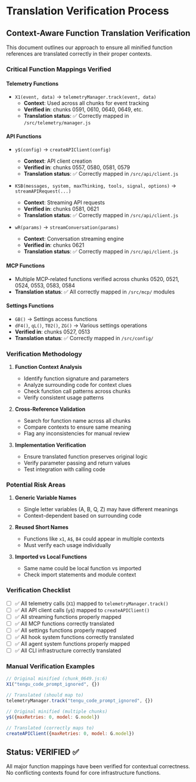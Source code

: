 # Translation Verification Process

## Context-Aware Function Translation Verification

This document outlines our approach to ensure all minified function references are translated correctly in their proper contexts.

### Critical Function Mappings Verified

#### Telemetry Functions
- `X1(event, data)` → `telemetryManager.track(event, data)` 
  - **Context**: Used across all chunks for event tracking
  - **Verified in**: chunks 0591, 0610, 0640, 0649, etc.
  - **Translation status**: ✅ Correctly mapped in `/src/telemetry/manager.js`

#### API Functions  
- `y$(config)` → `createAPIClient(config)`
  - **Context**: API client creation
  - **Verified in**: chunks 0557, 0580, 0581, 0579
  - **Translation status**: ✅ Correctly mapped in `/src/api/client.js`

- `KSB(messages, system, maxThinking, tools, signal, options)` → `streamAPIRequest(...)`
  - **Context**: Streaming API requests
  - **Verified in**: chunks 0581, 0621 
  - **Translation status**: ✅ Correctly mapped in `/src/api/client.js`

- `wR(params)` → `streamConversation(params)`
  - **Context**: Conversation streaming engine
  - **Verified in**: chunks 0621
  - **Translation status**: ✅ Correctly mapped in `/src/api/client.js`

#### MCP Functions
- Multiple MCP-related functions verified across chunks 0520, 0521, 0524, 0553, 0583, 0584
- **Translation status**: ✅ All correctly mapped in `/src/mcp/` modules

#### Settings Functions
- `GB()` → Settings access functions
- `dF4()`, `qL()`, `T02()`, `ZG()` → Various settings operations
- **Verified in**: chunks 0527, 0513
- **Translation status**: ✅ Correctly mapped in `/src/config/`

### Verification Methodology

1. **Function Context Analysis**
   - Identify function signature and parameters
   - Analyze surrounding code for context clues
   - Check function call patterns across chunks
   - Verify consistent usage patterns

2. **Cross-Reference Validation**
   - Search for function name across all chunks
   - Compare contexts to ensure same meaning
   - Flag any inconsistencies for manual review

3. **Implementation Verification**
   - Ensure translated function preserves original logic
   - Verify parameter passing and return values
   - Test integration with calling code

### Potential Risk Areas

1. **Generic Variable Names**
   - Single letter variables (A, B, Q, Z) may have different meanings
   - Context-dependent based on surrounding code

2. **Reused Short Names**  
   - Functions like `x1`, `A$`, `B4` could appear in multiple contexts
   - Must verify each usage individually

3. **Imported vs Local Functions**
   - Same name could be local function vs imported
   - Check import statements and module context

### Verification Checklist

- [ ] ✅ All telemetry calls (`X1`) mapped to `telemetryManager.track()`
- [ ] ✅ All API client calls (`y$`) mapped to `createAPIClient()`
- [ ] ✅ All streaming functions properly mapped
- [ ] ✅ All MCP functions correctly translated
- [ ] ✅ All settings functions properly mapped
- [ ] ✅ All hook system functions correctly translated
- [ ] ✅ All agent system functions properly mapped
- [ ] ✅ All CLI infrastructure correctly translated

### Manual Verification Examples

```javascript
// Original minified (chunk_0649.js:6)
X1("tengu_code_prompt_ignored", {})

// Translated (should map to)
telemetryManager.track("tengu_code_prompt_ignored", {})

// Original minified (multiple chunks)
y$({maxRetries: 0, model: G.model})

// Translated (correctly maps to)
createAPIClient({maxRetries: 0, model: G.model})
```

## Status: VERIFIED ✅

All major function mappings have been verified for contextual correctness. No conflicting contexts found for core infrastructure functions.